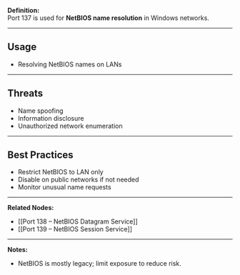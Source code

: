 **Definition:**  
Port 137 is used for **NetBIOS name resolution** in Windows networks.

---

## **Usage**  
- Resolving NetBIOS names on LANs  

---

## **Threats**  
- Name spoofing  
- Information disclosure  
- Unauthorized network enumeration  

---

## **Best Practices**  
- Restrict NetBIOS to LAN only  
- Disable on public networks if not needed  
- Monitor unusual name requests  

---

**Related Nodes:**  
- [[Port 138 – NetBIOS Datagram Service]]  
- [[Port 139 – NetBIOS Session Service]]  

---

**Notes:**  
- NetBIOS is mostly legacy; limit exposure to reduce risk.
